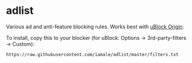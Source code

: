# adlist
Various ad and anti-feature blocking rules. Works best with [uBlock Origin](https://github.com/gorhill/uBlock).

To install, copy this to your blocker (for uBlock: Options → 3rd-party-filters → Custom):

```
https://raw.githubusercontent.com/iamale/adlist/master/filters.txt
```

